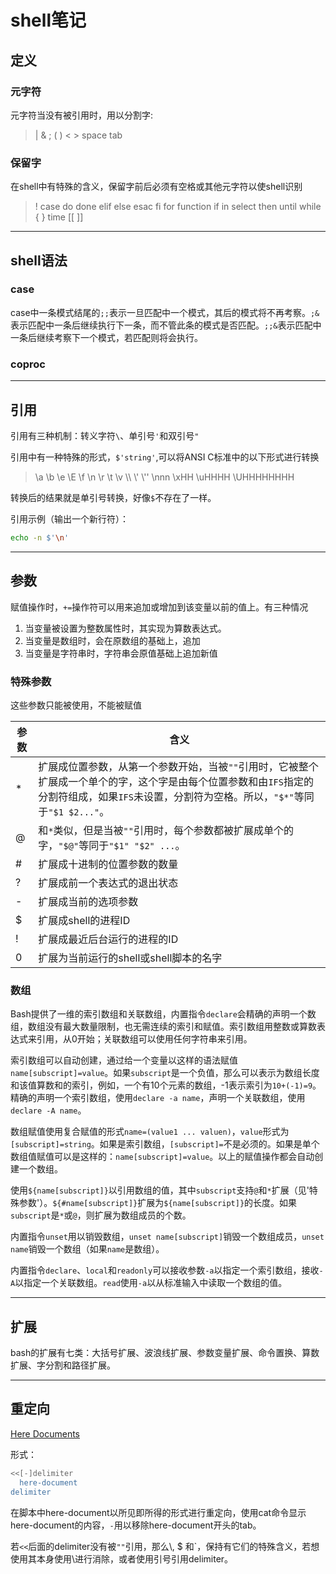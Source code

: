 # shell笔记
## 定义
### 元字符
元字符当没有被引用时，用以分割字:
> |  & ; ( ) < > space tab

### 保留字
在shell中有特殊的含义，保留字前后必须有空格或其他元字符以使shell识别
> ! case  do done elif else esac fi for function if in select then until while { } time [[ ]]

---
## shell语法
### case

case中一条模式结尾的`;;`表示一旦匹配中一个模式，其后的模式将不再考察。`;&`表示匹配中一条后继续执行下一条，而不管此条的模式是否匹配。`;;&`表示匹配中一条后继续考察下一个模式，若匹配则将会执行。

### coproc

---
## 引用
引用有三种机制：转义字符`\`、单引号`'`和双引号`"`

引用中有一种特殊的形式，`$'string'`,可以将ANSI C标准中的以下形式进行转换
> \a \b \e \E \f \n \r \t \v \\\ \\' \\'' \nnn \xHH \uHHHH \UHHHHHHHH

转换后的结果就是单引号转换，好像`$`不存在了一样。

引用示例（输出一个新行符）：
```sh
echo -n $'\n'

```

---
## 参数
赋值操作时，`+=`操作符可以用来追加或增加到该变量以前的值上。有三种情况
1. 当变量被设置为整数属性时，其实现为算数表达式。
2. 当变量是数组时，会在原数组的基础上，追加
3. 当变量是字符串时，字符串会原值基础上追加新值

### 特殊参数
这些参数只能被使用，不能被赋值

参数 | 含义
---- | ----
* | 扩展成位置参数，从第一个参数开始，当被`""`引用时，它被整个扩展成一个单个的字，这个字是由每个位置参数和由`IFS`指定的分割符组成，如果`IFS`未设置，分割符为空格。所以，`"$*"`等同于`"$1 $2..."`。
@ | 和`*`类似，但是当被`""`引用时，每个参数都被扩展成单个的字，`"$@"`等同于`"$1" "$2" ...`。
# | 扩展成十进制的位置参数的数量
? | 扩展成前一个表达式的退出状态
- | 扩展成当前的选项参数
$ | 扩展成shell的进程ID
! | 扩展成最近后台运行的进程的ID
0 | 扩展为当前运行的shell或shell脚本的名字

### 数组
Bash提供了一维的索引数组和关联数组，内置指令`declare`会精确的声明一个数组，数组没有最大数量限制，也无需连续的索引和赋值。索引数组用整数或算数表达式来引用，从0开始；关联数组可以使用任何字符串来引用。

索引数组可以自动创建，通过给一个变量以这样的语法赋值`name[subscript]=value`。如果`subscript`是一个负值，那么可以表示为数组长度和该值算数和的索引，例如，一个有10个元素的数组，-1表示索引为`10+(-1)=9`。精确的声明一个索引数组，使用`declare -a name`，声明一个关联数组，使用`declare -A name`。

数组赋值使用复合赋值的形式`name=(value1 ... valuen)`，`value`形式为`[subscript]=string`。如果是索引数组，`[subscript]=`不是必须的。如果是单个数组值赋值可以是这样的：`name[subscript]=value`。以上的赋值操作都会自动创建一个数组。

使用`${name[subscript]}`以引用数组的值，其中`subscript`支持`@`和`*`扩展（见'特殊参数'）。`${#name[subscript]}`扩展为`${name[subscript]}`的长度。如果`subscript`是`*`或`@`，则扩展为数组成员的个数。

内置指令`unset`用以销毁数组，`unset name[subscript]`销毁一个数组成员，`unset name`销毁一个数组（如果`name`是数组）。

内置指令`declare`、`local`和`readonly`可以接收参数`-a`以指定一个索引数组，接收`-A`以指定一个关联数组。`read`使用`-a`以从标准输入中读取一个数组的值。

---
## 扩展
bash的扩展有七类：大括号扩展、波浪线扩展、参数变量扩展、命令置换、算数扩展、字分割和路径扩展。



---
## 重定向
[Here Documents](http://blog.csdn.net/ysdaniel/article/details/6899861)

形式：
```bash
<<[-]delimiter
  here-document
delimiter
```
在脚本中here-document以所见即所得的形式进行重定向，使用cat命令显示here-document的内容，`-`用以移除here-document开头的tab。

若`<<`后面的delimiter没有被`""`引用，那么\\, $ 和`，保持有它们的特殊含义，若想使用其本身使用\进行消除，或者使用引号引用delimiter。


















    
